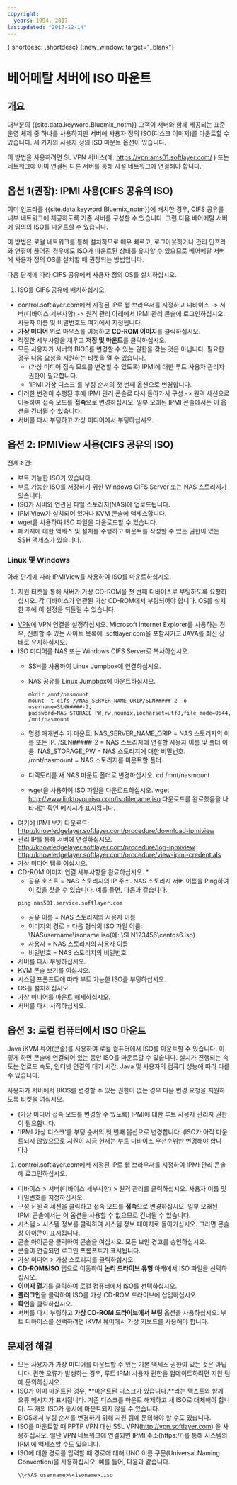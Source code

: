 ```yaml
---
copyright:
  years: 1994, 2017
lastupdated: "2017-12-14"
---
```


{:shortdesc: .shortdesc}
{:new_window: target="_blank"}


# 베어메탈 서버에 ISO 마운트

## 개요

대부분의 {{site.data.keyword.Bluemix_notm}} 고객이 서버와 함께 제공되는 표준 운영 체제 중 하나를 사용하지만 서버에 사용자 정의 ISO(디스크 이미지)를 마운트할 수 있습니다. 세 가지의 사용자 정의 ISO 마운트 옵션이 있습니다.

이 방법을 사용하려면 SL VPN 서비스(예: https://vpn.ams01.softlayer.com/ ) 또는 네트워크에 이미 연결된 다른 서버를 통해 사설 네트워크에 연결해야 합니다.

## 옵션 1(권장): IPMI 사용(CIFS 공유의 ISO)

이미 인프라를 {{site.data.keyword.Bluemix_notm}}에 배치한 경우, CIFS 공유를 내부 네트워크에 제공하도록 기존 서버를 구성할 수 있습니다. 그런 다음 베어메탈 서버에 임의의 ISO를 마운트할 수 있습니다.

이 방법은 로컬 네트워크를 통해 설치하므로 매우 빠르고, 로그아웃하거나 관리 인프라와 연결이 끊어진 경우에도 ISO가 마운트된 상태를 유지할 수 있으므로 베어메탈 서버에 사용자 정의 OS를 설치할 때 권장되는 방법입니다.

다음 단계에 따라 CIFS 공유에서 사용자 정의 OS를 설치하십시오.

1. ISO를 CIFS 공유에 배치하십시오.
* control.softlayer.com에서 지정된 IP로 웹 브라우저를 지정하고 디바이스 -> 서버(디바이스 세부사항) -> 원격 관리 아래에서 IPMI 관리 콘솔에 로그인하십시오. 사용자 이름 및 비밀번호도 여기에서 지정됩니다.
* **가상 미디어** 위로 마우스를 이동하고 **CD-ROM 이미지**를 클릭하십시오.
* 적절한 세부사항을 채우고 **저장 및 마운트**를 클릭하십시오.
* 모든 사용자가 서버의 BIOS를 변경할 수 있는 권한을 갖는 것은 아닙니다. 필요한 경우 다음 요청을 지원하는 티켓을 열 수 있습니다.
  * (가상 미디어 접속 모드를 변경할 수 있도록) IPMI에 대한 루트 사용자 관리자 권한이 필요합니다.
  * 'IPMI 가상 디스크'를 부팅 순서의 첫 번째 옵션으로 변경합니다.
* 이러한 변경이 수행된 후에 IPMI 관리 콘솔로 다시 돌아가서 구성 -> 원격 세션으로 이동하여 접속 모드를 **접속**으로 변경하십시오. 일부 오래된 IPMI 콘솔에서는 이 옵션을 건너뛸 수 있습니다.
* 서버를 다시 부팅하고 가상 미디어에서 부팅하십시오.


## 옵션 2: IPMIView 사용(CIFS 공유의 ISO)

전제조건:<br/>
* 부트 가능한 ISO가 있습니다.
* 부트 가능한 ISO를 저장하기 위한 Windows CIFS Server 또는 NAS 스토리지가 있습니다.
* ISO가 서버와 연관된 파일 스토리지(NAS)에 업로드됩니다.
* IPMIView가 설치되어 있거나 KVM 콘솔에 액세스합니다.
* wget를 사용하여 ISO 파일을 다운로드할 수 있습니다.
* 패키지에 대한 액세스 및 설치를 수행하고 마운트를 작성할 수 있는 권한이 있는 SSH 액세스가 있습니다.


### Linux 및 Windows
아래 단계에 따라 IPMIView를 사용하여 ISO를 마운트하십시오.
1. 지원 티켓을 통해 서버가 가상 CD-ROM을 첫 번째 디바이스로 부팅하도록 요청하십시오. 각 디바이스가 연관된 가상 CD-ROM에서 부팅되어야 합니다. OS를 설치한 후에 이 설정을 되돌릴 수 있습니다.
* [VPN](http://www.softlayer.com/VPN-Access)에 VPN 연결을 설정하십시오. Microsoft Internet Explorer를 사용하는 경우, 신뢰할 수 있는 사이트 목록에 .softlayer.com을 포함시키고 JAVA를 최신 상태로 유지하십시오.
* ISO 미디어를 NAS 또는 Windows CIFS Server로 복사하십시오.
  * SSH를 사용하여 Linux Jumpbox에 연결하십시오.
  * NAS 공유를 Linux Jumpbox에 마운트하십시오.

        mkdir /mnt/nasmount
        mount -t cifs //NAS_SERVER_NAME_ORIP/SLN#####-2 -o username=SLN#####-2,
        password=NAS_STORAGE_PW,rw,nounix,iocharset=utf8,file_mode=0644,dir_mode=0755 /mnt/nasmount
  * 명령 매개변수 키 마운트:
        NAS_SERVER_NAME_ORIP = NAS 스토리지의 이름 또는 IP.
        /SLN#####-2 = NAS 스토리지에 연결할 사용자 이름 및 폴더 이름.
        NAS_STORAGE_PW = NAS 스토리지에 대한 비밀번호.
        /mnt/nasmount = NAS 스토리지를 마운트할 폴더.
  * 디렉토리를 새 NAS 마운트 폴더로 변경하십시오.
        cd /mnt/nasmount
  * wget을 사용하여 ISO 파일을 다운로드하십시오.
        wget http://www.linktoyouriso.com/isofilename.iso
  다운로드를 완료했음을 나타내는 확인 메시지가 표시됩니다.
* 여기에 IPMI 보기 다운로드:
      http://knowledgelayer.softlayer.com/procedure/download-ipmiview
* 관리 IP를 통해 서버에 연결하십시오.
      http://knowledgelayer.softlayer.com/procedure/log-ipmiview
      http://knowledgelayer.softlayer.com/procedure/view-ipmi-credentials
* 가상 미디어 탭을 여십시오.
* CD-ROM 이미지 연결 세부사항을 완료하십시오.
  *
    * 공유 호스트 = NAS 스토리지의 IP 주소. NAS 스토리지 서버 이름을 Ping하여 이 값을 찾을 수 있습니다. 예를 들면, 다음과 같습니다.
    ```
    ping nas501.service.softlayer.com
    ```
    * 공유 이름 = NAS 스토리지의 사용자 이름
    * 이미지의 경로 = 다음 형식의 ISO 파일 이름:
          \NASusername\isoname.iso(예: \SLN123456\centos6.iso)
    * 사용자 = NAS 스토리지의 사용자 이름
    * 비밀번호 = NAS 스토리지의 비밀번호
* 서버를 다시 부팅하십시오.
* KVM 콘솔 보기를 여십시오.
* 시스템 프롬프트에 따라 부트 가능한 ISO를 부팅하십시오.
* OS를 설치하십시오.
* 가상 미디어를 마운트 해제하십시오.
* 서버를 다시 시작하십시오.

## 옵션 3: 로컬 컴퓨터에서 ISO 마운트
<a name="option3"></a>

Java iKVM 뷰어(콘솔)를 사용하여 로컬 컴퓨터에서 ISO를 마운트할 수 있습니다. 이렇게 하면 콘솔에 연결되어 있는 동안 ISO를 마운트할 수 있습니다. 설치가 진행되는 속도는 업로드 속도, 인터넷 연결의 대기 시간, Java 및 사용자의 컴퓨터 성능에 따라 다를 수 있습니다.

사용자가 서버에서 BIOS를 변경할 수 있는 권한이 없는 경우 다음 변경 요청을 지원하도록 티켓을 여십시오.
* (가상 미디어 접속 모드를 변경할 수 있도록) IPMI에 대한 루트 사용자 관리자 권한이 필요합니다.
* 'IPMI 가상 디스크'를 부팅 순서의 첫 번째 옵션으로 변경합니다. (ISO가 아직 마운트되지 않았으므로 지원이 지금 현재는 부트 디바이스 우선순위만 변경해야 합니다.)


1. control.softlayer.com에서 지정된 IP로 웹 브라우저를 지정하여 IPMI 관리 콘솔에 로그인하십시오.
* 디바이스 > 서버(디바이스 세부사항) > 원격 관리를 클릭하십시오. 사용자 이름 및 비밀번호를 지정하십시오.
* 구성 > 원격 세션을 클릭하고 접속 모드를 **접속**으로 변경하십시오. 일부 오래된 IPMI 콘솔에서는 이 옵션을 사용할 수 없으므로 건너뛸 수 있습니다.
* 시스템 > 시스템 정보를 클릭하여 시스템 정보 페이지로 돌아가십시오. 그러면 콘솔 창 아이콘이 표시됩니다.
* 콘솔 아이콘을 클릭하여 콘솔을 여십시오. 모든 보안 경고를 승인하십시오.
* 콘솔이 연결되면 로그인 프롬프트가 표시됩니다.
* 가상 미디어 > 가상 스토리지를 클릭하십시오.
* **CD-ROM&ISO** 탭으로 이동하여 **논리 드라이브 유형** 아래에서 ISO 파일을 선택하십시오.
* **이미지 열기**를 클릭하여 로컬 컴퓨터에서 ISO를 선택하십시오.
* **플러그인**을 클릭하여 ISO를 가상 CD-ROM 드라이브에 삽입하십시오.
* **확인**을 클릭하십시오.
* 서버를 다시 부팅하고 **가상 CD-ROM 드라이브에서 부팅** 옵션을 사용하십시오. 부트 디바이스를 선택하려면 iKVM 뷰어에서 가상 키보드를 사용해야 합니다.

## 문제점 해결

* 모든 사용자가 가상 미디어를 마운트할 수 있는 기본 액세스 권한이 있는 것은 아닙니다. 권한 오류가 발생하는 경우, 루트 IPMI 사용자 권한을 업데이트하려면 지원 팀에 문의하십시오.
* ISO가 이미 마운트된 경우, **마운트된 디스크가 있습니다.**라는 텍스트와 함께 오류 메시지가 표시됩니다. 기존 디스크를 마운트 해제하고 새 ISO로 대체해야 합니다. 두 개의 ISO가 동시에 마운트되지 않을 수 있습니다.
* BIOS에서 부팅 순서를 변경하기 위해 지원 팀에 문의해야 할 수도 있습니다.
* ISO를 마운트할 때 PPTP VPN 대신 SSL VPN(http://vpn.softlayer.com) 을 사용하십시오. 일단 VPN 네트워크에 연결되면 IPMI 주소(https://<private-ip-IPMI-management>)를 통해 시스템의 IPMI에 액세스할 수도 있습니다.
* ISO에 대한 경로를 입력할 때 경로에 대해 UNC 이름 구문(Universal Naming Convention)을 사용하십시오. 예를 들어, 다음과 같습니다.
  ```
  \\<NAS username>\<isoname>.iso
  ```
